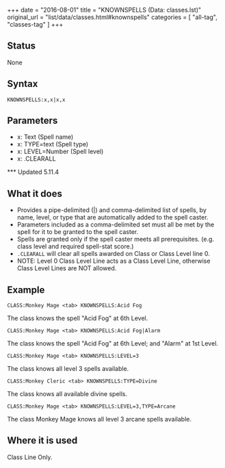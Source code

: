 +++
date = "2016-08-01"
title = "KNOWNSPELLS (Data: classes.lst)"
original_url = "list/data/classes.html#knownspells"
categories = [ "all-tag", "classes-tag" ]
+++

## Status

None

## Syntax

`KNOWNSPELLS:x,x|x,x`

## Parameters

-   x: Text (Spell name)
-   x: TYPE=text (Spell type)
-   x: LEVEL=Number (Spell level)
-   x: .CLEARALL



<span id="knownspells"></span> \*\*\* Updated 5.11.4

What it does
------------

-   Provides a pipe-delimited (|) and comma-delimited list of spells, by
    name, level, or type that are automatically added to the
    spell caster.
-   Parameters included as a comma-delimited set must all be met by the
    spell for it to be granted to the spell caster.
-   Spells are granted only if the spell caster meets all prerequisites.
    (e.g. class level and required spell-stat score.)
-   `.CLEARALL` will clear all spells awarded on Class or Class Level
    line 0.
-   NOTE: Level 0 Class Level Line acts as a Class Level Line, otherwise
    Class Level Lines are NOT allowed.

Example
-------

`CLASS:Monkey Mage <tab> KNOWNSPELLS:Acid Fog`

The class knows the spell "Acid Fog" at 6th Level.

`CLASS:Monkey Mage <tab> KNOWNSPELLS:Acid Fog|Alarm`

The class knows the spell "Acid Fog" at 6th Level; and "Alarm" at 1st
Level.

`CLASS:Monkey Mage <tab> KNOWNSPELLS:LEVEL=3`

The class knows all level 3 spells available.

`CLASS:Monkey Cleric <tab> KNOWNSPELLS:TYPE=Divine`

The class knows all available divine spells.

`CLASS:Monkey Mage <tab> KNOWNSPELLS:LEVEL=3,TYPE=Arcane`

The class Monkey Mage knows all level 3 arcane spells available.

Where it is used
----------------

Class Line Only.

